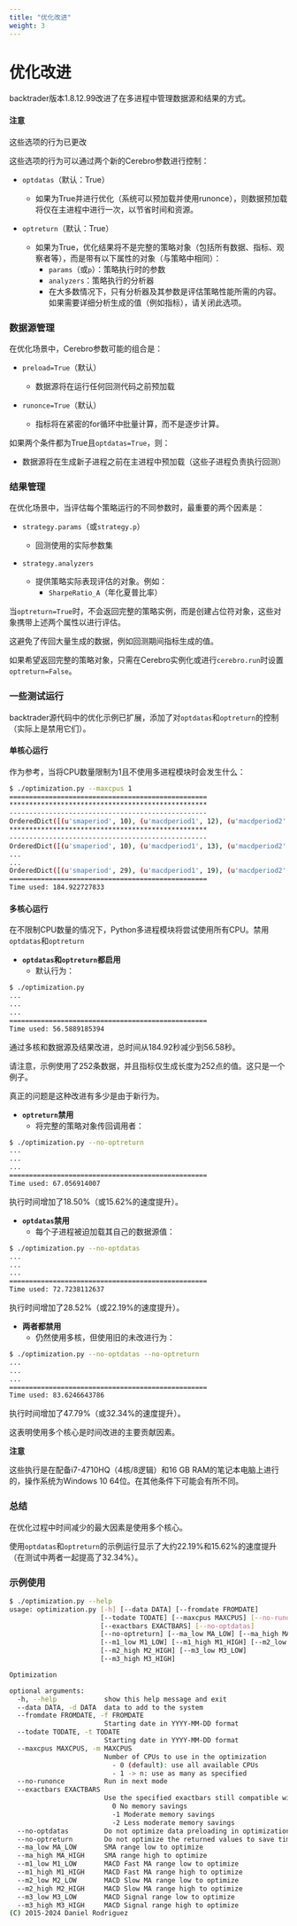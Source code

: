 ```yaml
---
title: "优化改进"
weight: 3
---
```


# 优化改进

backtrader版本1.8.12.99改进了在多进程中管理数据源和结果的方式。

#### 注意

这些选项的行为已更改

这些选项的行为可以通过两个新的Cerebro参数进行控制：

- `optdatas`（默认：True）
  - 如果为True并进行优化（系统可以预加载并使用runonce），则数据预加载将仅在主进程中进行一次，以节省时间和资源。

- `optreturn`（默认：True）
  - 如果为True，优化结果将不是完整的策略对象（包括所有数据、指标、观察者等），而是带有以下属性的对象（与策略中相同）：
    - `params`（或`p`）：策略执行时的参数
    - `analyzers`：策略执行的分析器
    - 在大多数情况下，只有分析器及其参数是评估策略性能所需的内容。如果需要详细分析生成的值（例如指标），请关闭此选项。

### 数据源管理

在优化场景中，Cerebro参数可能的组合是：

- `preload=True`（默认）
  - 数据源将在运行任何回测代码之前预加载

- `runonce=True`（默认）
  - 指标将在紧密的for循环中批量计算，而不是逐步计算。

如果两个条件都为True且`optdatas=True`，则：

- 数据源将在生成新子进程之前在主进程中预加载（这些子进程负责执行回测）

### 结果管理

在优化场景中，当评估每个策略运行的不同参数时，最重要的两个因素是：

- `strategy.params`（或`strategy.p`）
  - 回测使用的实际参数集

- `strategy.analyzers`
  - 提供策略实际表现评估的对象。例如：
    - `SharpeRatio_A`（年化夏普比率）

当`optreturn=True`时，不会返回完整的策略实例，而是创建占位符对象，这些对象携带上述两个属性以进行评估。

这避免了传回大量生成的数据，例如回测期间指标生成的值。

如果希望返回完整的策略对象，只需在Cerebro实例化或进行`cerebro.run`时设置`optreturn=False`。

### 一些测试运行

backtrader源代码中的优化示例已扩展，添加了对`optdatas`和`optreturn`的控制（实际上是禁用它们）。

#### 单核心运行

作为参考，当将CPU数量限制为1且不使用多进程模块时会发生什么：

```sh
$ ./optimization.py --maxcpus 1
==================================================
**************************************************
--------------------------------------------------
OrderedDict([(u'smaperiod', 10), (u'macdperiod1', 12), (u'macdperiod2', 26), (u'macdperiod3', 9)])
**************************************************
--------------------------------------------------
OrderedDict([(u'smaperiod', 10), (u'macdperiod1', 13), (u'macdperiod2', 26), (u'macdperiod3', 9)])
...
...
OrderedDict([(u'smaperiod', 29), (u'macdperiod1', 19), (u'macdperiod2', 29), (u'macdperiod3', 14)])
==================================================
Time used: 184.922727833
```

#### 多核心运行

在不限制CPU数量的情况下，Python多进程模块将尝试使用所有CPU。禁用`optdatas`和`optreturn`

- **`optdatas`和`optreturn`都启用**
  - 默认行为：

```sh
$ ./optimization.py
...
...
...
==================================================
Time used: 56.5889185394
```

通过多核和数据源及结果改进，总时间从184.92秒减少到56.58秒。

请注意，示例使用了252条数据，并且指标仅生成长度为252点的值。这只是一个例子。

真正的问题是这种改进有多少是由于新行为。

- **`optreturn`禁用**
  - 将完整的策略对象传回调用者：

```sh
$ ./optimization.py --no-optreturn
...
...
...
==================================================
Time used: 67.056914007
```

执行时间增加了18.50%（或15.62%的速度提升）。

- **`optdatas`禁用**
  - 每个子进程被迫加载其自己的数据源值：

```sh
$ ./optimization.py --no-optdatas
...
...
...
==================================================
Time used: 72.7238112637
```

执行时间增加了28.52%（或22.19%的速度提升）。

- **两者都禁用**
  - 仍然使用多核，但使用旧的未改进行为：

```sh
$ ./optimization.py --no-optdatas --no-optreturn
...
...
...
==================================================
Time used: 83.6246643786
```

执行时间增加了47.79%（或32.34%的速度提升）。

这表明使用多个核心是时间改进的主要贡献因素。

**注意**

这些执行是在配备i7-4710HQ（4核/8逻辑）和16 GB RAM的笔记本电脑上进行的，操作系统为Windows 10 64位。在其他条件下可能会有所不同。

### 总结

在优化过程中时间减少的最大因素是使用多个核心。

使用`optdatas`和`optreturn`的示例运行显示了大约22.19%和15.62%的速度提升（在测试中两者一起提高了32.34%）。

### 示例使用

```sh
$ ./optimization.py --help
usage: optimization.py [-h] [--data DATA] [--fromdate FROMDATE]
                       [--todate TODATE] [--maxcpus MAXCPUS] [--no-runonce]
                       [--exactbars EXACTBARS] [--no-optdatas]
                       [--no-optreturn] [--ma_low MA_LOW] [--ma_high MA_HIGH]
                       [--m1_low M1_LOW] [--m1_high M1_HIGH] [--m2_low M2_LOW]
                       [--m2_high M2_HIGH] [--m3_low M3_LOW]
                       [--m3_high M3_HIGH]

Optimization

optional arguments:
  -h, --help            show this help message and exit
  --data DATA, -d DATA  data to add to the system
  --fromdate FROMDATE, -f FROMDATE
                        Starting date in YYYY-MM-DD format
  --todate TODATE, -t TODATE
                        Starting date in YYYY-MM-DD format
  --maxcpus MAXCPUS, -m MAXCPUS
                        Number of CPUs to use in the optimization
                          - 0 (default): use all available CPUs
                          - 1 -> n: use as many as specified
  --no-runonce          Run in next mode
  --exactbars EXACTBARS
                        Use the specified exactbars still compatible with preload
                          0 No memory savings
                          -1 Moderate memory savings
                          -2 Less moderate memory savings
  --no-optdatas         Do not optimize data preloading in optimization
  --no-optreturn        Do not optimize the returned values to save time
  --ma_low MA_LOW       SMA range low to optimize
  --ma_high MA_HIGH     SMA range high to optimize
  --m1_low M1_LOW       MACD Fast MA range low to optimize
  --m1_high M1_HIGH     MACD Fast MA range high to optimize
  --m2_low M2_LOW       MACD Slow MA range low to optimize
  --m2_high M2_HIGH     MACD Slow MA range high to optimize
  --m3_low M3_LOW       MACD Signal range low to optimize
  --m3_high M3_HIGH     MACD Signal range high to optimize
(C) 2015-2024 Daniel Rodriguez
```
